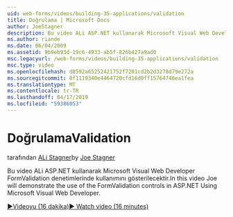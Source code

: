 ```yaml
---
uid: web-forms/videos/building-35-applications/validation
title: Doğrulama | Microsoft Docs
author: JoeStagner
description: Bu video ALi ASP.NET kullanarak Microsoft Visual Web Developer FormValidation denetimlerinde kullanımını gösterilecektir.
ms.author: riande
ms.date: 06/04/2009
ms.assetid: 9b9eb93d-19c6-4933-ab5f-826b427a9ad0
msc.legacyurl: /web-forms/videos/building-35-applications/validation
msc.type: video
ms.openlocfilehash: d8592a65252421752f7201cd2b2d3278d79e272a
ms.sourcegitcommit: 0f1119340e4464720cfd16d0ff15764746ea1fea
ms.translationtype: MT
ms.contentlocale: tr-TR
ms.lasthandoff: 04/17/2019
ms.locfileid: "59386053"
---
```

# <a name="validation"></a><span data-ttu-id="9ba06-103">Doğrulama</span><span class="sxs-lookup"><span data-stu-id="9ba06-103">Validation</span></span>

<span data-ttu-id="9ba06-104">tarafından [ALi Stagner](https://github.com/JoeStagner)</span><span class="sxs-lookup"><span data-stu-id="9ba06-104">by [Joe Stagner](https://github.com/JoeStagner)</span></span>

<span data-ttu-id="9ba06-105">Bu video ALi ASP.NET kullanarak Microsoft Visual Web Developer FormValidation denetimlerinde kullanımını gösterilecektir.</span><span class="sxs-lookup"><span data-stu-id="9ba06-105">In this video Joe will demonstrate the use of the FormValidation controls in ASP.NET Using Microsoft Visual Web Developer.</span></span>

[<span data-ttu-id="9ba06-106">&#9654;Videoyu (16 dakika)</span><span class="sxs-lookup"><span data-stu-id="9ba06-106">&#9654; Watch video (16 minutes)</span></span>](https://channel9.msdn.com/Blogs/ASP-NET-Site-Videos/validation)
